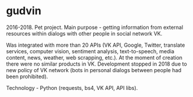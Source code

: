 # gudvin
2016-2018. Pet project. Main purpose - getting information from external resources within dialogs with other people in social network VK.

Was integrated with more than 20 APIs (VK API, Google, Twitter, translate services, computer vision, sentiment analysis, text-to-speech, media content, news, weather, web scrapping, etc.). 
At the moment of creation there were no similar products in VK.
Development stopped in 2018 due to new policy of VK network (bots in personal dialogs between people had been prohibited).

Technology - Python (requests, bs4, VK API, API libs).
